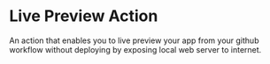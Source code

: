# Live Preview Action
An action that enables you to live preview your app from your github workflow without deploying by exposing local web server to internet.
